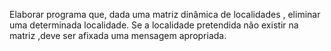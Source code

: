 Elaborar programa que, dada uma matriz dinâmica de localidades , eliminar uma determinada localidade. Se a localidade pretendida não existir na matriz ,deve ser afixada uma mensagem apropriada.